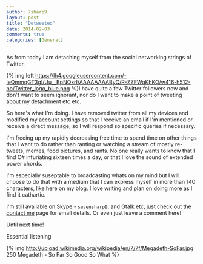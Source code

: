 ```yaml
---
author: 7sharp9
layout: post
title: "Detweeted"
date: 2014-02-03
comments: true
categories: [General]
---
```

As from today I am detaching myself from the social networking strings of Twitter.  
<!-- more -->  

{% img left https://lh4.googleusercontent.com/-leQmmqGT3gI/Uu__BpNQxrI/AAAAAAAAByQ/R-ZZFWqKhKQ/w416-h512-no/Twitter_logo_blue.png %}I have quite a few Twitter followers now and don't want to seem ignorant, nor do I want to make a point of tweeting about my detachment etc etc.  

So here's what I'm doing.  I have removed twitter from all my devices and modified my account settings so that I receive an email if I'm mentioned or receive a direct message, so I will respond so specific queries if necessary.  

I'm freeing up my rapidly decreasing free time to spend time on other things that I want to do rather than ranting or watching a stream of mostly re-tweets, memes, food pictures, and rants.  No one really wants to know that I find C# infuriating sixteen times a day, or that I love the sound of extended power chords.

I'm especially suseptable to broadcasting whats on my mind but I will choose to do that with a medium that I can express myself in more than 140 characters, like here on my blog.  I love writing and plan on doing more as I find it cathartic.  

I'm still available on Skype - `sevensharp9`, and Gtalk etc, just check out the [contact me][1] page for email details.  Or even just leave a comment here!

Until next time!

Essential listening  

{% img http://upload.wikimedia.org/wikipedia/en/7/7f/Megadeth-SoFar.jpg 250 Megadeth - So Far So Good So What %}  

[1]:http://www.google.com/recaptcha/mailhide/d?k=01P2BOV6dbgI_t7d11DiBflA==&c=YVUS60I0Uu2R9IgGHK38nzZ6IztLnauTIhhah6wyAzE=

